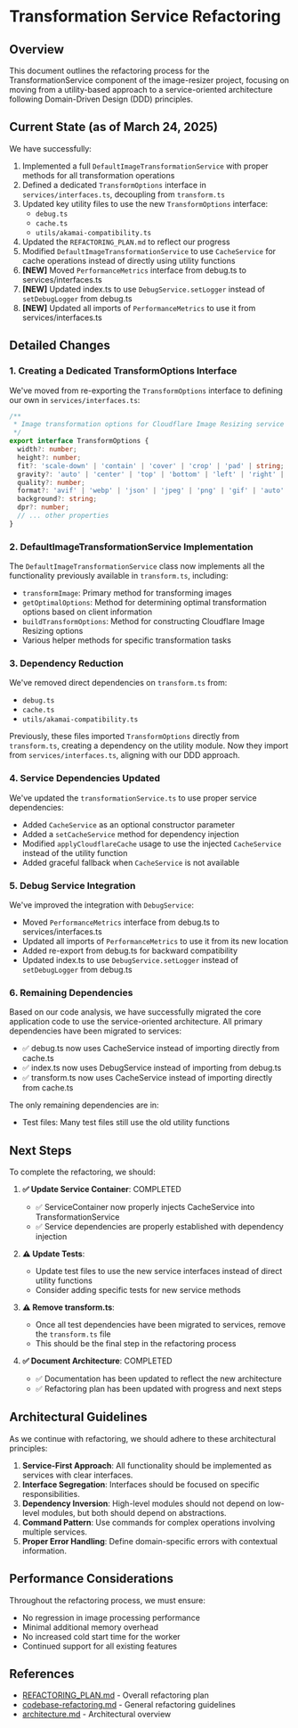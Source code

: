 # Transformation Service Refactoring

## Overview

This document outlines the refactoring process for the TransformationService component of the image-resizer project, focusing on moving from a utility-based approach to a service-oriented architecture following Domain-Driven Design (DDD) principles.

## Current State (as of March 24, 2025)

We have successfully:

1. Implemented a full `DefaultImageTransformationService` with proper methods for all transformation operations
2. Defined a dedicated `TransformOptions` interface in `services/interfaces.ts`, decoupling from `transform.ts`
3. Updated key utility files to use the new `TransformOptions` interface:
   - `debug.ts`
   - `cache.ts`
   - `utils/akamai-compatibility.ts`
4. Updated the `REFACTORING_PLAN.md` to reflect our progress
5. Modified `DefaultImageTransformationService` to use `CacheService` for cache operations instead of directly using utility functions
6. **[NEW]** Moved `PerformanceMetrics` interface from debug.ts to services/interfaces.ts
7. **[NEW]** Updated index.ts to use `DebugService.setLogger` instead of `setDebugLogger` from debug.ts
8. **[NEW]** Updated all imports of `PerformanceMetrics` to use it from services/interfaces.ts

## Detailed Changes

### 1. Creating a Dedicated TransformOptions Interface

We've moved from re-exporting the `TransformOptions` interface to defining our own in `services/interfaces.ts`:

```typescript
/**
 * Image transformation options for Cloudflare Image Resizing service
 */
export interface TransformOptions {
  width?: number;
  height?: number;
  fit?: 'scale-down' | 'contain' | 'cover' | 'crop' | 'pad' | string;
  gravity?: 'auto' | 'center' | 'top' | 'bottom' | 'left' | 'right' | 'north' | 'south' | 'east' | 'west' | 'north-east' | 'north-west' | 'south-east' | 'south-west' | 'face' | string | { x: number; y: number };
  quality?: number;
  format?: 'avif' | 'webp' | 'json' | 'jpeg' | 'png' | 'gif' | 'auto' | string;
  background?: string;
  dpr?: number;
  // ... other properties
}
```

### 2. DefaultImageTransformationService Implementation

The `DefaultImageTransformationService` class now implements all the functionality previously available in `transform.ts`, including:

- `transformImage`: Primary method for transforming images
- `getOptimalOptions`: Method for determining optimal transformation options based on client information
- `buildTransformOptions`: Method for constructing Cloudflare Image Resizing options
- Various helper methods for specific transformation tasks

### 3. Dependency Reduction

We've removed direct dependencies on `transform.ts` from:

- `debug.ts`
- `cache.ts`
- `utils/akamai-compatibility.ts`

Previously, these files imported `TransformOptions` directly from `transform.ts`, creating a dependency on the utility module. Now they import from `services/interfaces.ts`, aligning with our DDD approach.

### 4. Service Dependencies Updated

We've updated the `transformationService.ts` to use proper service dependencies:

- Added `CacheService` as an optional constructor parameter
- Added a `setCacheService` method for dependency injection
- Modified `applyCloudflareCache` usage to use the injected `CacheService` instead of the utility function
- Added graceful fallback when `CacheService` is not available

### 5. Debug Service Integration

We've improved the integration with `DebugService`:

- Moved `PerformanceMetrics` interface from debug.ts to services/interfaces.ts
- Updated all imports of `PerformanceMetrics` to use it from its new location
- Added re-export from debug.ts for backward compatibility
- Updated index.ts to use `DebugService.setLogger` instead of `setDebugLogger` from debug.ts

### 6. Remaining Dependencies

Based on our code analysis, we have successfully migrated the core application code to use the service-oriented architecture. All primary dependencies have been migrated to services:

- ✅ debug.ts now uses CacheService instead of importing directly from cache.ts
- ✅ index.ts now uses DebugService instead of importing from debug.ts
- ✅ transform.ts now uses CacheService instead of importing directly from cache.ts

The only remaining dependencies are in:
- Test files: Many test files still use the old utility functions

## Next Steps

To complete the refactoring, we should:

1. **✅ Update Service Container**: COMPLETED
   - ✅ ServiceContainer now properly injects CacheService into TransformationService
   - ✅ Service dependencies are properly established with dependency injection

2. **⚠️ Update Tests**:
   - Update test files to use the new service interfaces instead of direct utility functions
   - Consider adding specific tests for new service methods

3. **⚠️ Remove transform.ts**:
   - Once all test dependencies have been migrated to services, remove the `transform.ts` file
   - This should be the final step in the refactoring process

4. **✅ Document Architecture**: COMPLETED
   - ✅ Documentation has been updated to reflect the new architecture
   - ✅ Refactoring plan has been updated with progress and next steps

## Architectural Guidelines

As we continue with refactoring, we should adhere to these architectural principles:

1. **Service-First Approach**: All functionality should be implemented as services with clear interfaces.
2. **Interface Segregation**: Interfaces should be focused on specific responsibilities.
3. **Dependency Inversion**: High-level modules should not depend on low-level modules, but both should depend on abstractions.
4. **Command Pattern**: Use commands for complex operations involving multiple services.
5. **Proper Error Handling**: Define domain-specific errors with contextual information.

## Performance Considerations

Throughout the refactoring process, we must ensure:

- No regression in image processing performance
- Minimal additional memory overhead
- No increased cold start time for the worker
- Continued support for all existing features

## References

- [REFACTORING_PLAN.md](/REFACTORING_PLAN.md) - Overall refactoring plan
- [codebase-refactoring.md](/docs/development/codebase-refactoring.md) - General refactoring guidelines
- [architecture.md](/docs/core/architecture.md) - Architectural overview